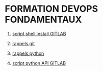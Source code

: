 # FORMATION DEVOPS FONDAMENTAUX

1. [ script shell install GITLAB ](./shell_script.md)

2. [ rappels git ](./rappels_git.md)

3. [rappels python](./sandbox.md)

4. [script python API GITLAB](./auto_gitlab.py)